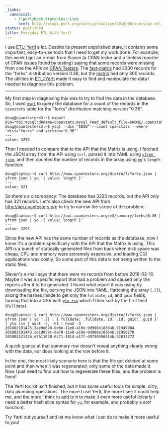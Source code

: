 ```yaml
---
_links:
  canonical:
    - !!perl/hash:Statocles::Link
      href: http://blogs.perl.org/users/preaction/2018/09/everyday-etl-with-yertl.html
status: published
title: Everyday ETL With Yertl
---
```


I use [ETL::Yertl](https://metacpan.org/pod/ETL::Yertl) a lot. Despite its
present unpolished state, it contains some important, easy-to-use tools that I
need to get my work done. For example, this week I got an e-mail from Slaven (a
CPAN tester and a tireless reporter of CPAN issues found by testing) saying
that some records were missing from one the APIs on [CPAN
Testers](http://cpantesters.org): The
[fast-matrix](http://fast-matrix.cpantesters.org) had 3300 records for the
"forks" distribution version 0.36, but the
[matrix](http://matrix.cpantesters.org) had only 300 records. The utilities in
[ETL::Yertl](https://metacpan.org/pod/ETL::Yertl) made it easy to find and
manipulate the data I needed to diagnose this problem.

---

My first step in diagnosing this was to try to find the data in the database.
So, I used [`ysql`](https://metacpan.org/pod/distribution/ETL-Yertl/bin/ysql)
to query the database for a count of the records in the `cpanstats` table for
the "forks" distribution matching version "0.36".

    doug@cpantesters3:~$ export DSN="dbi:mysql:dbname=cpanstats;mysql_read_default_file=$HOME/.cpanstats.cnf"
    doug@cpantesters3:~$ ysql --dsn "$DSN" --count cpanstats --where 'dist="forks" and version="0.36"'
    ---
    value: 3293

Then I needed to compare that to the API that the Matrix is using. I fetched
the JSON array from the API using `curl`, parsed it into YAML using [`yfrom
json`](https://metacpan.org/pod/distribution/ETL-Yertl/bin/yfrom), and then
counted the number of records in the array using
[`yq`](https://metacpan.org/pod/distribution/ETL-Yertl/bin/yq)'s `length`
function:

    doug@laptop:~$ curl http://www.cpantesters.org/distro/f/forks.json | yfrom json | yq '{ value: length }'
    ---
    value: 321

So there's a discrepancy: The database has 3293 records, but the API only has
321 records. Let's also check the new API from <http://api.cpantesters.org> to
try to narrow the scope of the problem:

    doug@laptop:~$ curl http://api.cpantesters.org/v3/summary/forks/0.36 | yfrom json | yq '{ value: length }'
    ---
    value: 3293

Since the new API has the same number of records as the database, now I know
it's a problem specifically with the API that the Matrix is using. This API is
a bunch of statically-generated files from back when disk space was cheap, CPU
and memory were extremely expensive, and loading CGI applications was costly.
So some part of this data is not being written to the static files.

Slaven's e-mail says that there were no records from before 2018-02-10. Maybe
it was a specific report that had a problem and caused only the reports after
it to be generated. I found what report it was using by downloading the file,
parsing the JSON into YAML, flattening the array (`.[]`), slicing the hashes
inside to get only the `fulldate`, `id`, and `guid` fields, turning that into a
CSV with [`yto csv`](https://metacpan.org/pod/distribution/ETL-Yertl/bin/yto)
which I then sort by the first field (`fulldate`).

    doug@laptop:~$ curl http://www.cpantesters.org/distro/f/forks.json | yfrom json | yq '.[] | { fulldate: .fulldate, id: .id, guid: .guid }' | yto csv | sort -t, -k1 | head -3
    201802101425,3ae9e620-0e6e-11e8-a10e-9d908e183046,91949984
    201802101443,ce1d059c-0e70-11e8-a10e-9d908e183046,91950270
    201802121326,e7611678-6c71-1014-a17f-d9730956514b,92013272

A quick glance at that summary row doesn't reveal anything clearly wrong with
the data, nor does looking at the row before it.

In the end, the most likely scenario here is that the file got deleted at some
point and then when it was regenerated, only some of the data made it. Now I
just need to find out how to regenerate these files, and the problem is fixed!

The Yertl toolkit isn't finished, but it has some useful tools for simple,
dirty, data plumbing operations. The more I use Yertl, the more I see it could
help me, and the more I think to add to it to make it even more useful (clearly
I need a better hash slice syntax for `yq`, for example, and probably a sort
function).

Try Yertl out yourself and let me know what I can do to make it more useful to
you!
